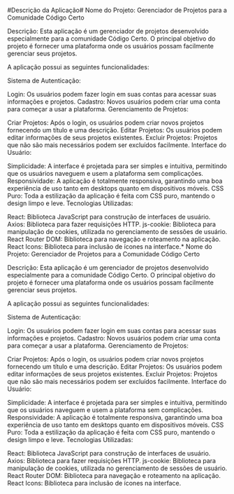 #Descrição da Aplicação#
Nome do Projeto: Gerenciador de Projetos para a Comunidade Código Certo

Descrição:
Esta aplicação é um gerenciador de projetos desenvolvido especialmente para a comunidade Código Certo. O principal objetivo do projeto é fornecer uma plataforma onde os usuários possam facilmente gerenciar seus projetos.

A aplicação possui as seguintes funcionalidades:

Sistema de Autenticação:

Login: Os usuários podem fazer login em suas contas para acessar suas informações e projetos.
Cadastro: Novos usuários podem criar uma conta para começar a usar a plataforma.
Gerenciamento de Projetos:

Criar Projetos: Após o login, os usuários podem criar novos projetos fornecendo um título e uma descrição.
Editar Projetos: Os usuários podem editar informações de seus projetos existentes.
Excluir Projetos: Projetos que não são mais necessários podem ser excluídos facilmente.
Interface do Usuário:

Simplicidade: A interface é projetada para ser simples e intuitiva, permitindo que os usuários naveguem e usem a plataforma sem complicações.
Responsividade: A aplicação é totalmente responsiva, garantindo uma boa experiência de uso tanto em desktops quanto em dispositivos móveis.
CSS Puro: Toda a estilização da aplicação é feita com CSS puro, mantendo o design limpo e leve.
Tecnologias Utilizadas:

React: Biblioteca JavaScript para construção de interfaces de usuário.
Axios: Biblioteca para fazer requisições HTTP.
js-cookie: Biblioteca para manipulação de cookies, utilizada no gerenciamento de sessões de usuário.
React Router DOM: Biblioteca para navegação e roteamento na aplicação.
React Icons: Biblioteca para inclusão de ícones na interface.*
Nome do Projeto: Gerenciador de Projetos para a Comunidade Código Certo

Descrição:
Esta aplicação é um gerenciador de projetos desenvolvido especialmente para a comunidade Código Certo. O principal objetivo do projeto é fornecer uma plataforma onde os usuários possam facilmente gerenciar seus projetos.

A aplicação possui as seguintes funcionalidades:

Sistema de Autenticação:

Login: Os usuários podem fazer login em suas contas para acessar suas informações e projetos.
Cadastro: Novos usuários podem criar uma conta para começar a usar a plataforma.
Gerenciamento de Projetos:

Criar Projetos: Após o login, os usuários podem criar novos projetos fornecendo um título e uma descrição.
Editar Projetos: Os usuários podem editar informações de seus projetos existentes.
Excluir Projetos: Projetos que não são mais necessários podem ser excluídos facilmente.
Interface do Usuário:

Simplicidade: A interface é projetada para ser simples e intuitiva, permitindo que os usuários naveguem e usem a plataforma sem complicações.
Responsividade: A aplicação é totalmente responsiva, garantindo uma boa experiência de uso tanto em desktops quanto em dispositivos móveis.
CSS Puro: Toda a estilização da aplicação é feita com CSS puro, mantendo o design limpo e leve.
Tecnologias Utilizadas:

React: Biblioteca JavaScript para construção de interfaces de usuário.
Axios: Biblioteca para fazer requisições HTTP.
js-cookie: Biblioteca para manipulação de cookies, utilizada no gerenciamento de sessões de usuário.
React Router DOM: Biblioteca para navegação e roteamento na aplicação.
React Icons: Biblioteca para inclusão de ícones na interface.
